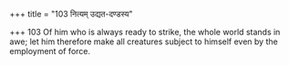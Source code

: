 +++
title = "103 नित्यम् उद्यत-दण्डस्य"

+++
103	Of him who is always ready to strike, the whole world stands in awe; let him therefore make all creatures subject to himself even by the employment of force.